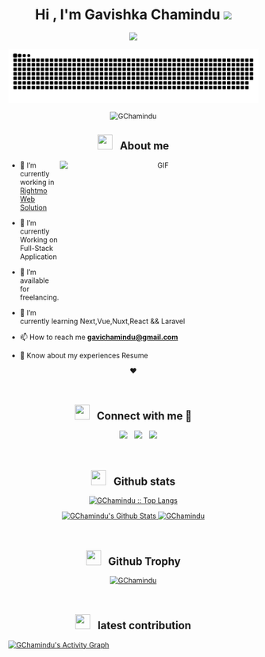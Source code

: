 <h1 align="center">Hi , I'm Gavishka Chamindu <img src="https://media.giphy.com/media/hvRJCLFzcasrR4ia7z/giphy.gif" width="35"></h1>
<p align="center">
  <a href="https://github.com/GChamindu"><img src="https://readme-typing-svg.herokuapp.com?lines=Full+Stack+Web+Developer;Competitive+Programmer;Freelancer;Volunteer;Always%20learning%20new%20things&center=true&width=500&height=50"></a>
</p>
<p align="center">
  <a href="https://GChamindu.github.io/GChamindu/">
    <img src="https://github.com/1999AZZAR/1999AZZAR/blob/main/resources/img/grid-snake.svg" alt="snake" />
  </a>
</p>
<p align="center">
	<img src="https://komarev.com/ghpvc/?username=GChamindu&label=Profile%20views&color=0e75b6&style=plastic" alt="GChamindu" /> 
</p>

<h2 align="center"><img src="https://media.giphy.com/media/hvRJCLFzcasrR4ia7z/giphy.gif" width="30" height="30" style="margin-right: 10px;"> About me </h2>

<a target="_blank" align="center">
  <img align="right" top="500" height="300" width="400" alt="GIF" src="https://media.giphy.com/media/SWoSkN6DxTszqIKEqv/giphy.gif">
</a>

- 🔭 I’m currently working in <a href="https://www.rightmo.lk/" target="blank">Rightmo Web Solution</a>

- 🌱 I’m currently Working on Full-Stack Application

- 🤝 I’m available for freelancing.

- 🌱 I’m currently learning Next,Vue,Nuxt,React && Laravel

<!-- - 💬 Ask me about **Anything** -->

- 📫 How to reach me **gavichamindu@gmail.com**

- 📄 Know about my experiences Resume

<p align="center" >❤️</p>
<br/>

<p align="center">

<h2 align="center"> <img src="https://media.giphy.com/media/iY8CRBdQXODJSCERIr/giphy.gif" width="30" height="30" style="margin-right: 10px;"> Connect with me 🤝  </h2>

 <div align="center"  class="icons-social" style="margin-left: 10px;">
        <a style="margin-left: 10px;"  target="_blank" href="https://www.linkedin.com/in/gavishka/">
			<img src="https://img.icons8.com/doodle/40/000000/linkedin--v2.png"></a>
        <a style="margin-left: 10px;" target="_blank" href="https://github.com/GChamindu">
		<img src="https://img.icons8.com/doodle/40/000000/github--v1.png"></a>

  <a style="margin-left: 10px;" target="_blank" href="https://www.facebook.com/DK Gavishka/">
    		<img src="https://img.icons8.com/doodle/40/000000/facebook.png" ></a>
      </div>


</p>
<br/>

<h2 align="center"><img src="https://media.giphy.com/media/iY8CRBdQXODJSCERIr/giphy.gif" width="30" height="30" style="margin-right: 10px;"> Github stats  </h2> 
<p align="center">
<a href="https://github.com/GChamindu">
  <img src="https://github-readme-stats.vercel.app/api/top-langs?username=GChamindu&langs_count=12&show_icons=true&locale=en&layout=compact&theme=algolia" alt="GChamindu :: Top Langs" height="auto" width="full"/>
  </a>
  </p>
<p align="center">
<a href="https://github.com/GChamindu">
    <img alt="GChamindu's Github Stats" src="https://github-readme-stats-eight-theta.vercel.app/api?username=GChamindu&show_icons=true&theme=algolia&include_all_commits=true&count_private=true" width="400px"/>
<img src="https://github-readme-streak-stats.herokuapp.com/?user=GChamindu&theme=algolia" alt="GChamindu" width="400px"/>
</a>
  </p>
<br/>
<h2 align="center"><img src="https://media.giphy.com/media/iY8CRBdQXODJSCERIr/giphy.gif" width="30" height="30" style="margin-right: 10px;"> Github Trophy  </h2> 

<p align="center">
<p align="center"> <a href="https://github.com/ryo-ma/github-profile-trophy"><img src="https://github-profile-trophy.vercel.app/?username=GChamindu&layout=compact&theme=algolia" alt="GChamindu" /></a> </p>
<br/>
<h2 align="center"><img src="https://media.giphy.com/media/iY8CRBdQXODJSCERIr/giphy.gif" width="30" height="30" style="margin-right: 10px;"> latest contribution </h2>
 
<a href="https://github.com/ashutosh00710/github-readme-activity-graph"><img alt="GChamindu's Activity Graph" src="https://github-readme-activity-graph.vercel.app/graph?username=GChamindu&theme=github-compact" /></a>
